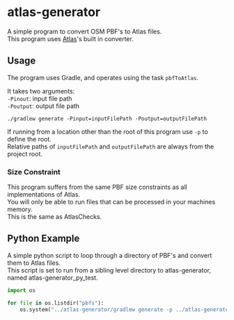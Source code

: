 # atlas-generator

A simple program to convert OSM PBF's to Atlas files.  
This program uses [Atlas](https://github.com/osmlab/atlas)'s built in converter. 

## Usage

The program uses Gradle, and operates using the task `pbfToAtlas`.  

It takes two arguments:  
`-Pinout`: input file path  
`-Poutput`: output file path

`./gradlew generate -Pinput=inputFilePath -Poutput=outputFilePath`

If running from a location other than the root of this program use `-p` to define the root.  
Relative paths of `inputFilePath` and `outputFilePath` are always from the project root.  

### Size Constraint

This program suffers from the same PBF size constraints as all implementations of Atlas.  
You will only be able to run files that can be processed in your machines memory.  
This is the same as AtlasChecks.

## Python Example

A simple python script to loop through a directory of PBF's and convert them to Atlas files.  
This script is set to run from a sibling level directory to atlas-generator, named atlas-generator_py_test.

```python
import os

for file in os.listdir("pbfs"):
	os.system("../atlas-generator/gradlew generate -p ../atlas-generator -Pinput=../atlas-generator_py_test/pbfs/{0} -Poutput=../atlas-generator_py_test/atlas/{1}.atlas".format(file,file.split('.')[0]))
```
